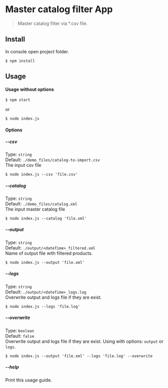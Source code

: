 # Master catalog filter App
> Master catalog filter via *.csv file.

## Install
In console open project folder. 

```
$ npm install
```

## Usage

#### Usage without options

```
$ npm start
```

or

```
$ node index.js
```

#### Options
##### --csv

Type: `string`<br>
Default: `./demo_files/catalog-to-import.csv` <br>
The input csv file

```
$ node index.js --csv 'file.csv'
```

##### --catalog

Type: `string`<br>
Default: `./demo_files/catalog.xml` <br>
The input master catalog file

```
$ node index.js --catalog 'file.xml'
```

##### --output

Type: `string`<br>
Default: `./output/<dateTime>_filtered.xml` <br>
Name of output file with filtered products.

```
$ node index.js --output 'file.xml'
```

##### --logs

Type: `string`<br>
Default: `./output/<dateTime>_logs.log` <br>
Overwrite output and logs file if they are exist.

```
$ node index.js --logs 'file.log'
```

##### --overwrite

Type: `boolean`<br>
Default: `false` <br>
Overwrite output and logs file if they are exist. Using with options: `output` or `logs`.

```
$ node index.js --output 'file.xml' --logs 'file.log' --overwrite
```

##### --help
Print this usage guide.
